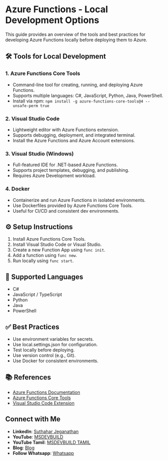 # Azure Functions - Local Development Options

This guide provides an overview of the tools and best practices for developing Azure Functions locally before deploying them to Azure.

## 🛠️ Tools for Local Development

### 1. Azure Functions Core Tools
- Command-line tool for creating, running, and deploying Azure Functions.
- Supports multiple languages: C#, JavaScript, Python, Java, PowerShell.
- Install via npm: `npm install -g azure-functions-core-tools@4 --unsafe-perm true`

### 2. Visual Studio Code
- Lightweight editor with Azure Functions extension.
- Supports debugging, deployment, and integrated terminal.
- Install the Azure Functions and Azure Account extensions.

### 3. Visual Studio (Windows)
- Full-featured IDE for .NET-based Azure Functions.
- Supports project templates, debugging, and publishing.
- Requires Azure Development workload.

### 4. Docker
- Containerize and run Azure Functions in isolated environments.
- Use Dockerfiles provided by Azure Functions Core Tools.
- Useful for CI/CD and consistent dev environments.

## ⚙️ Setup Instructions
1. Install Azure Functions Core Tools.
2. Install Visual Studio Code or Visual Studio.
3. Create a new Function App using `func init`.
4. Add a function using `func new`.
5. Run locally using `func start`.

## 🧪 Supported Languages
- C#
- JavaScript / TypeScript
- Python
- Java
- PowerShell

## ✅ Best Practices
- Use environment variables for secrets.
- Use local.settings.json for configuration.
- Test locally before deploying.
- Use version control (e.g., Git).
- Use Docker for consistent environments.

## 📚 References
- [Azure Functions Documentation](https://learn.microsoft.com/en-us/azure/azure-functions/)
- [Azure Functions Core Tools](https://learn.microsoft.com/en-us/azure/azure-functions/functions-run-local)
- [Visual Studio Code Extension](https://marketplace.visualstudio.com/items?itemName=ms-azuretools.vscode-azurefunctions)

## Connect with Me
- **LinkedIn**: [Suthahar Jeganathan](https://www.linkedin.com/in/jssuthahar/)
- **YouTube**: [MSDEVBUILD](https://www.youtube.com/@MSDEVBUILD)
- **YouTube Tamil**: [MSDEVBUILD TAMIL](https://www.youtube.com/@MSDEVBUILDTamil)
- **Blog**: [Blog](https://www.msdevbuild.com/)
- **Follow Whatsapp**: [Whatsapp](https://www.whatsapp.com/channel/0029Va5j2rHEFeXcTlUhQB0J)
